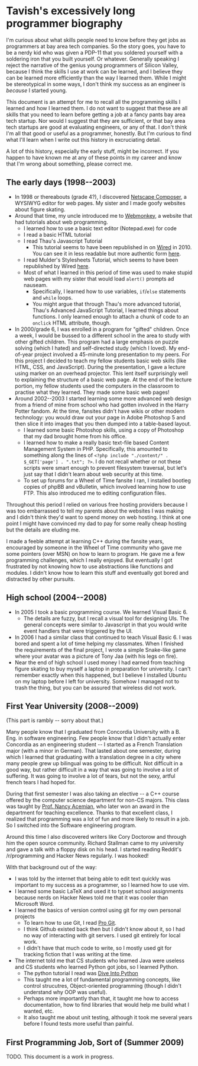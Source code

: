 # Tavish's excessively long programmer biography

I'm curious about what skills people need to know before they get jobs as programmers at bay area tech companies. So the story goes, you have to be a nerdy kid who was given a PDP-11 that you soldered yourself with a soldering iron that you built yourself. Or whatever. Generally speaking I reject the narrative of the genius young programmers of Silicon Valley, because I think the skills I use at work can be learned, and I believe they can be learned more efficiently than the way I learned them. While I might be stereotypical in some ways, I don't think my success as an engineer is _because_ I started young.

This document is an attempt for me to recall all the programming skills I learned and how I learned them. I do not want to suggest that these are all skills that you need to learn before getting a job at a fancy pants bay area tech startup. Nor would I suggest that they are sufficient, or that bay area tech startups are good at evaluating engineers, or any of that. I don't think I'm all that good or useful as a programmer, honestly. But I'm curious to find what I'll learn when I write out this history in excruciating detail.

A lot of this history, especially the early stuff, might be incorrect. If you happen to have known me at any of these points in my career and know that I'm wrong about something, please correct me.

## The early days (1998--2003)

* In 1998 or thereabouts (grade 4?), I discovered [Netscape Composer][composer], a WYSIWYG editor for web pages. My sister and I made goofy websites about figure skating.
* Around that time, my uncle introduced me to [Webmonkey][webmonkey], a website that had tutorials about web programming.
  * I learned how to use a basic text editor (Notepad.exe) for code
  * I read a basic HTML tutorial
  * I read Thau's Javascript Tutorial
    * This tutorial seems to have been republished in on [Wired][wired] in 2010. You can see it in less readable but more authentic form [here][thau-authentic].
  * I read Mulder's Stylesheets Tutorial, which seems to have been republished by Wired [here](http://www.wired.com/2010/02/mulders_stylesheets_tutorial/).
  * Most of what I learned in this period of time was used to make stupid web pages with my sister that would load `alert()` prompts ad nauseam.
    * Specifically, I learned how to use variables, `if`/`else` statements and `while` loops.
    * You might argue that through Thau's more advanced tutorial, Thau's Advanced JavaScript Tutorial, I learned things about functions. I only learned enough to attach a chunk of code to an `onclick` HTML attribute, though.
* In 2000/grade 6, I was enrolled in a program for "gifted" children. Once a week, I would be bussed to a different school in the area to study with other gifted children. This program had a large emphasis on puzzle solving (which I hated) and self-directed study (which I loved). My end-of-year project involved a 45-minute long presentation to my peers. For this project I decided to teach my fellow students basic web skills (like HTML, CSS, and JavaScript). During the presentation, I gave a lecture using marker on an overhead projector. This lent itself surprisingly well to explaining the structure of a basic web page. At the end of the lecture portion, my fellow students used the computers in the classroom to practise what they learned. They made some basic web pages!
* Around 2002--2003 I started learning some more advanced web design from a friend of mine from school who had gotten involved in the Harry Potter fandom. At the time, fansites didn't have wikis or other modern technology: you would draw out your page in Adobe Photoshop 5 and then slice it into images that you then dumped into a table-based layout.
  * I learned some basic Photoshop skills, using a copy of Photoshop that my dad brought home from his office.
  * I learned how to make a really basic text-file based Content Management System in PHP. Specifically, this amounted to something along the lines of `<?php include "./content/" . $_GET['page'] . ".txt"; ?>`. I do not recall whether or not these scripts were smart enough to prevent filesystem traversal, but let's just say that I didn't learn about web security at this time.
  * To set up forums for a Wheel of Time fansite I ran, I installed bootleg copies of phpBB and vBulletin, which involved learning how to use FTP. This also introduced me to editing configuration files.


Throughout this period I relied on various free hosting providers because I was too embarrassed to tell my parents about the websites I was making and I didn't think they'd want to spend money on web hosting. I think at one point I might have convinced my dad to pay for some really cheap hosting but the details are eluding me.

I made a feeble attempt at learning C++ during the fansite years, encouraged by someone in the Wheel of Time community who gave me some pointers (over MSN) on how to learn to program. He gave me a few programming challenges, which I really enjoyed. But eventually I got frustrated by not knowing how to use abstractions like functions and modules. I didn't know how to learn this stuff and eventually got bored and distracted by other pursuits.

[wired]: http://www.wired.com/2010/02/javascript_tutorial/
[composer]: https://en.wikipedia.org/wiki/Netscape_Composer
[webmonkey]: https://en.wikipedia.org/wiki/Webmonkey
[thau-authentic]: http://currell.ca/js/hotwiredlycoscom/webmonkey/programming/javascript/tutorials/tutorial1.html

## High school (2004--2008)

* In 2005 I took a basic programming course. We learned Visual Basic 6.
  * The details are fuzzy, but I recall a visual tool for designing UIs. The general concepts were similar to Javascript in that you would write event handlers that were triggered by the UI.
* In 2006 I had a similar class that continued to teach Visual Basic 6. I was bored and spent a lot of time helping my classmates. When I finished the requirements of the final project, I wrote a simple Snake-like game where your avatar was a picture of Tony Jaa (with his legs on fire).
* Near the end of high school I used money I had earned from teaching figure skating to buy myself a laptop in preparation for university. I can't remember exactly when this happened, but I believe I installed Ubuntu on my laptop before I left for university. Somehow I managed not to trash the thing, but you can be assured that wireless did not work.

## First Year University (2008--2009)

(This part is rambly -- sorry about that.)

Many people know that I graduated from Concordia University with a B. Eng. in software engineering. Few people know that I didn't actually enter Concordia as an engineering student -- I started as a French Translation major (with a minor in German). That lasted about one semester, during which I learned that graduating with a translation degree in a city where many people grew up bilingual was going to be difficult. Not difficult in a good way, but rather difficult in a way that was going to involve a lot of suffering. It was going to involve a lot of tears, but not the sexy, artful french tears I had hoped for.

During that first semester I was also taking an elective -- a C++ course offered by the computer science department for non-CS majors. This class was taught by [Prof. Nancy Acemian][nancy], who later won an award in the department for teaching excellence. Thanks to that excellent class, I realized that programming was a lot of fun and more likely to result in a job. So I switched into the Software engineering program.

[nancy]: https://www.concordia.ca/encs/eng-society/faculty.html?fpid=nancy-acemian

Around this time I also discovered writers like Cory Doctorow and through him the open source community. Richard Stallman came to my university and gave a talk with a floppy disk on his head. I started reading Reddit's /r/programming and Hacker News regularly. I was hooked!

With that background out of the way:

* I was told by the internet that being able to edit text quickly was important to my success as a programmer, so I learned how to use vim.
* I learned some basic LaTeX and used it to typset school assignments because nerds on Hacker News told me that it was cooler than Microsoft Word.
* I learned the basics of version control using git for my own personal projects
  * To learn how to use Git, I read [Pro Git](https://git-scm.com/book/en/v2).
  * I think Github existed back then but I didn't know about it, so I had no way of interacting with git servers. I used git entirely for local work.
  * I didn't have that much code to write, so I mostly used git for tracking fiction that I was writing at the time.
* The internet told me that CS students who learned Java were useless and CS students who learned Python got jobs, so I learned Python.
  * The python tutorial I read was [Dive Into Python][diveinto]
  * This taught me a lot of fundamental programming concepts, like control strucutres, Object-oriented programming (though I didn't understand why OOP was useful).
  * Perhaps more importantly than that, it taught me how to access documentation, how to find libraries that would help me build what I wanted, etc.
  * It also taught me about unit testing, although it took me several years before I found tests more useful than painful.

[diveinto]: http://www.diveintopython.net/


## First Programming Job, Sort of (Summer 2009)




TODO. This document is a work in progress.
